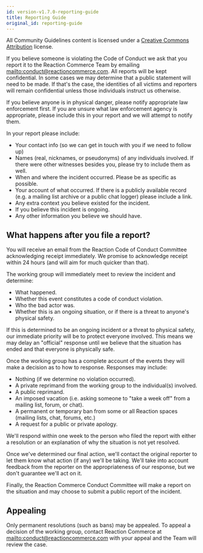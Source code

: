 ```yaml
---
id: version-v1.7.0-reporting-guide
title: Reporting Guide
original_id: reporting-guide
---
```

    
All Community Guidelines content is licensed under a [Creative Commons Attribution](https://creativecommons.org/licenses/by/3.0/) license.

If you believe someone is violating the Code of Conduct we ask that you report it to the Reaction Commerce Team by emailing <mailto:conduct@reactioncommerce.com>. All reports will be kept confidential. In some cases we may determine that a public statement will need to be made. If that's the case, the identities of all victims and reporters will remain confidential unless those individuals instruct us otherwise.

If you believe anyone is in physical danger, please notify appropriate law enforcement first. If you are unsure what law enforcement agency is appropriate, please include this in your report and we will attempt to notify them.

In your report please include:

- Your contact info (so we can get in touch with you if we need to follow up)
- Names (real, nicknames, or pseudonyms) of any individuals involved. If there were other witnesses besides you, please try to include them as well.
- When and where the incident occurred. Please be as specific as possible.
- Your account of what occurred. If there is a publicly available record (e.g. a mailing list archive or a public chat logger) please include a link.
- Any extra context you believe existed for the incident.
- If you believe this incident is ongoing.
- Any other information you believe we should have.

## What happens after you file a report?

You will receive an email from the Reaction Code of Conduct Committee acknowledging receipt immediately. We promise to acknowledge receipt within 24 hours (and will aim for much quicker than that).

The working group will immediately meet to review the incident and determine:

- What happened.
- Whether this event constitutes a code of conduct violation.
- Who the bad actor was.
- Whether this is an ongoing situation, or if there is a threat to anyone's physical safety.

If this is determined to be an ongoing incident or a threat to physical safety, our immediate priority will be to protect everyone involved. This means we may delay an "official" response until we believe that the situation has ended and that everyone is physically safe.

Once the working group has a complete account of the events they will make a decision as to how to response. Responses may include:

- Nothing (if we determine no violation occurred).
- A private reprimand from the working group to the individual(s) involved.
- A public reprimand.
- An imposed vacation (i.e. asking someone to "take a week off" from a mailing list, forum, or chat).
- A permanent or temporary ban from some or all Reaction spaces (mailing lists, chat, forums, etc.)
- A request for a public or private apology.

We'll respond within one week to the person who filed the report with either a resolution or an explanation of why the situation is not yet resolved.

Once we've determined our final action, we'll contact the original reporter to let them know what action (if any) we'll be taking. We'll take into account feedback from the reporter on the appropriateness of our response, but we don't guarantee we'll act on it.

Finally, the Reaction Commerce Conduct Committee will make a report on the situation and may choose to submit a public report of the incident.

## Appealing

Only permanent resolutions (such as bans) may be appealed. To appeal a decision of the working group, contact Reaction Commerce at <mailto:conduct@reactioncommerce.com> with your appeal and the Team will review the case.
